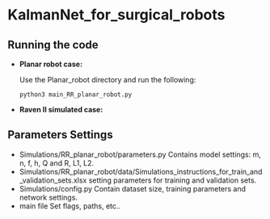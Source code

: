 # KalmanNet_for_surgical_robots

## Running the code
- **Planar robot case:**

  Use the Planar_robot directory and run the following:

  `python3 main_RR_planar_robot.py`

- **Raven II simulated case:**

## Parameters Settings
- Simulations/RR_planar_robot/parameters.py
  Contains model settings: m, n, f, h, Q and R, L1, L2.
- Simulations/RR_planar_robot/data/Simulations_instructions_for_train_and_validation_sets.xlsx
  setting parameters for training and validation sets.
- Simulations/config.py
  Contain dataset size, training parameters and network settings.
- main file
  Set flags, paths, etc..
